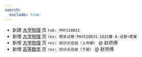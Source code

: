```yaml
---
search:
  exclude: true
---
```


- 新建 [大学物理](../../../../course/大学物理.md) 页 `tab: PHYS10031`
- 新增 [大学物理](../../../../course/大学物理.md) 页 `res: 期末试卷-PHYS10031-2025春-A-试卷+答案`
- 新增 [大学物理](../../../../course/大学物理.md) 页 `res: 知识点总结（上中册）` @ 赵师傅
- 新增 [高等数学](../../../../course/高等数学.md) 页 `res: 知识点总结（下册）` @ 赵师傅